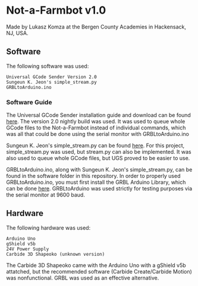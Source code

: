 # Not-a-Farmbot v1.0

Made by Lukasz Komza at the Bergen County Academies in Hackensack, NJ, USA.

## Software

The following software was used:

```
Universal GCode Sender Version 2.0
Sungeun K. Jeon's simple_stream.py
GRBLtoArduino.ino
```

### Software Guide

The Universal GCode Sender installation guide and download can be found [here](https://winder.github.io/ugs_website/). The version 2.0 nightly build was used. It was used to queue whole GCode files to the Not-a-Farmbot instead of individual commands, which was all that could be done using the serial monitor with GRBLtoArduino.ino

Sungeun K. Jeon's simple_stream.py can be found [here](https://github.com/grbl/grbl/tree/master/doc/script). For this project, simple_stream.py was used, but stream.py can also be implemented. It was also used to queue whole GCode files, but UGS proved to be easier to use.

GRBLtoArduino.ino, along with Sungeun K. Jeon's simple_stream.py, can be found in the software folder in this repository. In order to properly used GRBLtoArduino.ino, you must first install the GRBL Arduino Library, which can be done [here](https://blog.protoneer.co.nz/grbl-arduino-library/). GRBLtoArduino was used strictly for testing purposes via the serial monitor at 9600 baud.

## Hardware
The following hardware was used:

```
Arduino Uno
gShield v5b
24V Power Supply
Carbide 3D Shapeoko (unknown version)
```
The Carbide 3D Shapeoko came with the Arduino Uno with a gShield v5b attatched, but the recommended software (Carbide Create/Carbide Motion) was nonfunctional. GRBL was used as an effective alternative.
